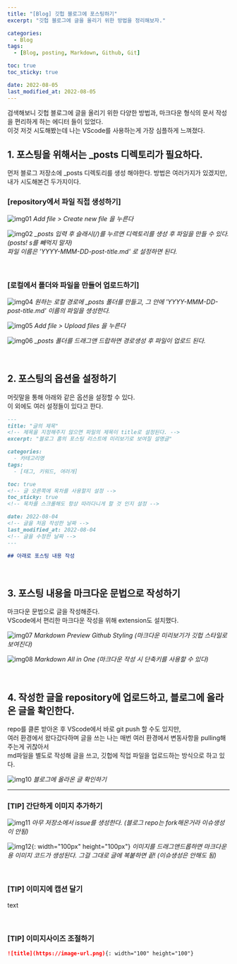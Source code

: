 ```yaml
---
title: "[Blog] 깃헙 블로그에 포스팅하기"
excerpt: "깃헙 블로그에 글을 올리기 위한 방법을 정리해보자."

categories:
  - Blog
tags:
  - [Blog, posting, Markdown, Github, Git]

toc: true
toc_sticky: true

date: 2022-08-05
last_modified_at: 2022-08-05
---
```


검색해보니 깃헙 블로그에 글을 올리기 위한 다양한 방법과, 마크다운 형식의 문서 작성을 편리하게 하는 에디터 들이 있었다.<br>
이것 저것 시도해봤는데 나는 VScode를 사용하는게 가장 심플하게 느껴졌다.<br>

## 1. 포스팅을 위해서는 \_posts 디렉토리가 필요하다.

먼저 블로그 저장소에 \_posts 디렉토리를 생성 해야한다. 방법은 여러가지가 있겠지만, 내가 시도해본건 두가지이다.<br>

### [repository에서 파일 직접 생성하기]

![img01](https://user-images.githubusercontent.com/81657811/182977541-fbddde80-af5b-4229-aea7-dd90ecaae56d.png)
_Add file > Create new file 을 누른다_

![img02](https://user-images.githubusercontent.com/81657811/182977670-6a1c4302-892c-4d67-b31a-24a86e6ef204.png)
_\_posts 입력 후 슬래시(/)를 누르면 디렉토리를 생성 후 파일을 만들 수 있다. (posts! s를 빼먹지 말자)<br>
파일 이름은 'YYYY-MMM-DD-post-title.md' 로 설정하면 된다._

<br>

### [로컬에서 폴더와 파일을 만들어 업로드하기]

![img04](https://user-images.githubusercontent.com/81657811/182977773-3760040d-bac4-43af-8666-c047bd118755.png)
_원하는 로컬 경로에 \_posts 폴더를 만들고, 그 안에 'YYYY-MMM-DD-post-title.md' 이름의 파일을 생성한다._

![img05](https://user-images.githubusercontent.com/81657811/182977865-b9d7293a-2704-4fd8-a30f-6babe3576c67.png)
_Add file > Upload files 을 누른다_

![img06](https://user-images.githubusercontent.com/81657811/182977993-9fb4a737-e6e4-48c4-82e7-2f0ef69ec5f1.png)
_\_posts 폴더를 드래그앤 드랍하면 경로생성 후 파일이 업로드 된다._

<br>

## 2. 포스팅의 옵션을 설정하기

머릿말을 통해 아래와 같은 옵션을 설정할 수 있다.<br>
이 외에도 여러 설정들이 있다고 한다.

```markdown
---
title: "글의 제목"
<!-- 제목을 지정해주지 않으면 파일의 제목이 title로 설정된다. -->
excerpt: "블로그 홈의 포스팅 리스트에 미리보기로 보여질 설명글"

categories:
  - 카테고리명
tags:
  - [태그, 키워드, 여러개]

toc: true
<!-- 글 오른쪽에 목차를 사용할지 설정 -->
toc_sticky: true
<!-- 목차를 스크롤해도 항상 따라다니게 할 것 인지 설정 -->

date: 2022-08-04
<!-- 글을 처음 작성한 날짜 -->
last_modified_at: 2022-08-04
<!-- 글을 수정한 날짜 -->
---

## 아래로 포스팅 내용 작성
```

<br>

## 3. 포스팅 내용을 마크다운 문법으로 작성하기

마크다운 문법으로 글을 작성해준다.<br>
VScode에서 편리한 마크다운 작성을 위해 extension도 설치했다.

![img07](https://user-images.githubusercontent.com/81657811/182978108-07cf2b85-9711-4eb2-8893-e5586a97f7eb.png)
_Markdown Preview Github Styling (마크다운 미리보기가 깃헙 스타일로 보여진다)_

![img08](https://user-images.githubusercontent.com/81657811/182978118-55e7a4bb-1974-4497-8158-218486a109ed.png)
_Markdown All in One (마크다운 작성 시 단축키를 사용할 수 있다)_

<br>

## 4. 작성한 글을 repository에 업로드하고, 블로그에 올라온 글을 확인한다.

repo를 클론 받아온 후 VScode에서 바로 git push 할 수도 있지만, <br>
여러 환경에서 왔다갔다하며 글을 쓰는 나는 매번 여러 환경에서 변동사항을 pulling해주는게 귀찮아서 <br>
md파일을 별도로 작성해 글을 쓰고, 깃헙에 직업 파일을 업로드하는 방식으로 하고 있다.

![img10](https://user-images.githubusercontent.com/81657811/182978211-07c28f08-ed8f-426e-acde-161e8f4f703a.png)
_블로그에 올라온 글 확인하기_

---

### [TIP] 간단하게 이미지 추가하기

![img11](https://user-images.githubusercontent.com/81657811/182977300-363ad9f4-ca11-45ed-b77e-e9120194fb8d.png)
_아무 저장소에서 issue를 생성한다. (블로그 repo는 fork해온거라 이슈생성이 안됨)_

![img12](https://user-images.githubusercontent.com/81657811/182977442-7255e330-d563-41bd-81f5-e102c7bcd11c.png){: width="100px" height="100px"}
_이미지를 드래그앤드롭하면 마크다운용 이미지 코드가 생성된다. 그걸 그대로 글에 복붙하면 끝! (이슈생성은 안해도 됨)_

<br>

### [TIP] 이미지에 캡션 달기

text

<br>

### [TIP] 이미지사이즈 조절하기

```markdown
![title](https://image-url.png){: width="100" height="100"}
```
